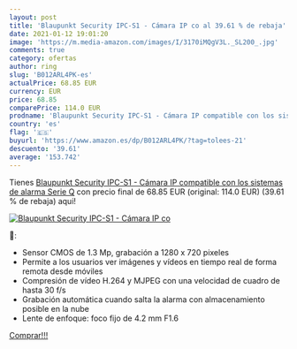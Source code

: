 ```yaml
---
layout: post
title: 'Blaupunkt Security IPC-S1 - Cámara IP co al 39.61 % de rebaja'
date: 2021-01-12 19:01:20
image: 'https://m.media-amazon.com/images/I/3170iMQgV3L._SL200_.jpg'
comments: true
category: ofertas
author: ring
slug: 'B012ARL4PK-es'
actualPrice: 68.85 EUR
currency: EUR
price: 68.85
comparePrice: 114.0 EUR
prodname: 'Blaupunkt Security IPC-S1 - Cámara IP compatible con los sistemas de alarma Serie Q'
country: 'es'
flag: '🇪🇸'
buyurl: 'https://www.amazon.es/dp/B012ARL4PK/?tag=tolees-21'
descuento: '39.61'
average: '153.742'
---
```


Tienes [Blaupunkt Security IPC-S1 - Cámara IP compatible con los sistemas de alarma Serie Q](https://www.amazon.es/dp/B012ARL4PK/?tag=tolees-21) con precio final de  68.85 EUR (original: 114.0 EUR) (39.61 %  de rebaja) aqui!

[![Blaupunkt Security IPC-S1 - Cámara IP co](https://m.media-amazon.com/images/I/3170iMQgV3L._SL200_.jpg)](https://www.amazon.es/dp/B012ARL4PK/?tag=tolees-21)

🔎:

- Sensor CMOS de 1.3 Mp, grabación a 1280 x 720 pixeles
- Permite a los usuarios ver imágenes y vídeos en tiempo real de forma remota desde móviles
- Compresión de vídeo H.264 y MJPEG con una velocidad de cuadro de hasta 30 f/s
- Grabación automática cuando salta la alarma con almacenamiento posible en la nube
- Lente de enfoque: foco fijo de 4.2 mm F1.6

[Comprar!!!](https://www.amazon.es/dp/B012ARL4PK/?tag=tolees-21)
